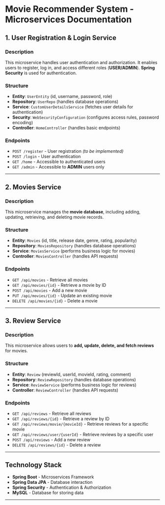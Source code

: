 # Movie Recommender System - Microservices Documentation

## 1. User Registration & Login Service

### Description

This microservice handles user authentication and authorization. It enables users to register, log in, and access different roles (**USER/ADMIN**). **Spring Security** is used for authentication.

### Structure

- **Entity**: `UserEntity` (id, username, password, role)
- **Repository**: `UserRepo` (handles database operations)
- **Service**: `CustomUserDetailsService` (fetches user details for authentication)
- **Security**: `WebSecurityConfiguration` (configures access rules, password encoding)
- **Controller**: `HomeController` (handles basic endpoints)

### Endpoints

- `POST /register` - User registration _(to be implemented)_
- `POST /login` - User authentication
- `GET /home` - Accessible to authenticated users
- `GET /admin` - Accessible to **ADMIN** users only

---

## 2. Movies Service

### Description

This microservice manages the **movie database**, including adding, updating, retrieving, and deleting movie records.

### Structure

- **Entity**: `Movies` (id, title, release date, genre, rating, popularity)
- **Repository**: `MoviesRepository` (handles database operations)
- **Service**: `MoviesService` (performs business logic for movies)
- **Controller**: `MoviesController` (handles API requests)

### Endpoints

- `GET /api/movies` - Retrieve all movies
- `GET /api/movies/{id}` - Retrieve a movie by ID
- `POST /api/movies` - Add a new movie
- `PUT /api/movies/{id}` - Update an existing movie
- `DELETE /api/movies/{id}` - Delete a movie

---

## 3. Review Service

### Description

This microservice allows users to **add, update, delete, and fetch reviews** for movies.

### Structure

- **Entity**: `Review` (reviewId, userId, movieId, rating, comment)
- **Repository**: `ReviewRepository` (handles database operations)
- **Service**: `ReviewService` (performs business logic for reviews)
- **Controller**: `ReviewController` (handles API requests)

### Endpoints

- `GET /api/reviews` - Retrieve all reviews
- `GET /api/reviews/{id}` - Retrieve a review by ID
- `GET /api/reviews/movie/{movieId}` - Retrieve reviews for a specific movie
- `GET /api/reviews/user/{userId}` - Retrieve reviews by a specific user
- `POST /api/reviews` - Add a new review
- `DELETE /api/reviews/{id}` - Delete a review

---

## Technology Stack

- **Spring Boot** - Microservices Framework
- **Spring Data JPA** - Database interaction
- **Spring Security** - Authentication & Authorization
- **MySQL** - Database for storing data

---
